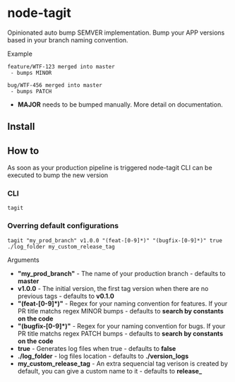 # node-tagit
Opinionated auto bump SEMVER implementation. Bump your APP versions based in your branch naming convention.

Example
```
feature/WTF-123 merged into master
 - bumps MINOR

bug/WTF-456 merged into master
 - bumps PATCH
```
 - **MAJOR** needs to be bumped manually. More detail on documentation.

## Install

## How to
As soon as your production pipeline is triggered node-tagit CLI can be executed to bump the new version

### CLI

```
tagit
```

### Overring default configurations
```
tagit "my_prod_branch" v1.0.0 "(feat-[0-9]*)" "(bugfix-[0-9]*)" true ./log_folder my_custom_release_tag
```

Arguments
- **"my_prod_branch"** - The name of your production branch - defaults to **master**
- **v1.0.0** - The initial version, the first tag version when there are no previous tags - defaults to **v0.1.0**
- **"(feat-[0-9]*)"** - Regex for your naming convention for features. If your PR title matchs regex MINOR bumps - defaults to **search by constants on the code**
- **"(bugfix-[0-9]*)"** - Regex for your naming convention for bugs. If your PR title matchs regex PATCH bumps - defaults to **search by constants on the code**
- **true** - Generates log files when true - defaults to **false**
- **./log_folder** - log files location - defaults to **./version_logs**
- **my_custom_release_tag** - An extra sequencial tag verison is created by default, you can give a custom name to it - defaults to **release_**

